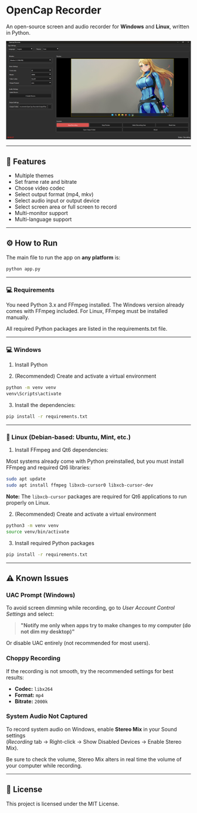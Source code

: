 # OpenCap Recorder

An open-source screen and audio recorder for **Windows** and **Linux**, written in Python.

<p align="center">
  <img src="./Capture.png" alt="OpenCap Recorder UI">
</p>

---

## 🎯 Features

- Multiple themes
- Set frame rate and bitrate
- Choose video codec
- Select output format (mp4, mkv)
- Select audio input or output device
- Select screen area or full screen to record
- Multi-monitor support
- Multi-language support

---

## ⚙️ How to Run

The main file to run the app on **any platform** is:

```bash
python app.py
```

---

### 💻 Requirements

You need Python 3.x and FFmpeg installed. The Windows version already comes with FFmpeg included.
For Linux, FFmpeg must be installed manually.

All required Python packages are listed in the requirements.txt file.

---

### 💻 Windows

1. Install Python

2. (Recommended) Create and activate a virtual environment

```bash
python -m venv venv
venv\Scripts\activate
```

3. Install the dependencies:

```bash
pip install -r requirements.txt
```

---

### 🐧 Linux (Debian-based: Ubuntu, Mint, etc.)

1. Install FFmpeg and Qt6 dependencies:

Most systems already come with Python preinstalled, but you must install FFmpeg and required Qt6 libraries:

```bash
sudo apt update
sudo apt install ffmpeg libxcb-cursor0 libxcb-cursor-dev
```

**Note:** The `libxcb-cursor` packages are required for Qt6 applications to run properly on Linux.

2. (Recommended) Create and activate a virtual environment

```bash
python3 -m venv venv
source venv/bin/activate
```

3. Install required Python packages

```bash
pip install -r requirements.txt
```

---

## ⚠️ Known Issues

### UAC Prompt (Windows)

To avoid screen dimming while recording, go to *User Account Control Settings* and select:

> **"Notify me only when apps try to make changes to my computer (do not dim my desktop)"**

Or disable UAC entirely (not recommended for most users).

### Choppy Recording

If the recording is not smooth, try the recommended settings for best results:

- **Codec:** `libx264`
- **Format:** `mp4`
- **Bitrate:** `2000k`

### System Audio Not Captured

To record system audio on Windows, enable **Stereo Mix** in your Sound settings  
(*Recording* tab → Right-click → Show Disabled Devices → Enable Stereo Mix).

Be sure to check the volume, Stereo Mix alters in real time the volume of your computer while recording.

---

## 📄 License

This project is licensed under the MIT License.
